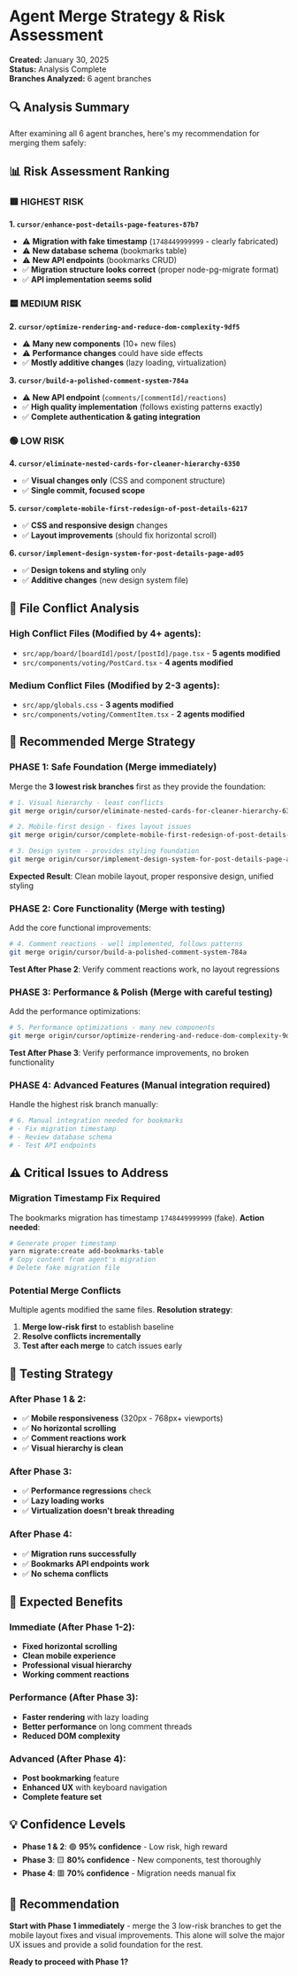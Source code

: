 # Agent Merge Strategy & Risk Assessment

**Created:** January 30, 2025  
**Status:** Analysis Complete  
**Branches Analyzed:** 6 agent branches  

## 🔍 **Analysis Summary**

After examining all 6 agent branches, here's my recommendation for merging them safely:

## 📊 **Risk Assessment Ranking**

### **🟥 HIGHEST RISK**
**1. `cursor/enhance-post-details-page-features-87b7`**
- ⚠️ **Migration with fake timestamp** (`1748449999999` - clearly fabricated)
- ⚠️ **New database schema** (bookmarks table)
- ⚠️ **New API endpoints** (bookmarks CRUD)
- ✅ **Migration structure looks correct** (proper node-pg-migrate format)
- ✅ **API implementation seems solid**

### **🟨 MEDIUM RISK**  
**2. `cursor/optimize-rendering-and-reduce-dom-complexity-9df5`**
- ⚠️ **Many new components** (10+ new files)
- ⚠️ **Performance changes** could have side effects
- ✅ **Mostly additive changes** (lazy loading, virtualization)

**3. `cursor/build-a-polished-comment-system-784a`**
- ⚠️ **New API endpoint** (`comments/[commentId]/reactions`)
- ✅ **High quality implementation** (follows existing patterns exactly)
- ✅ **Complete authentication & gating integration**

### **🟢 LOW RISK**
**4. `cursor/eliminate-nested-cards-for-cleaner-hierarchy-6350`**
- ✅ **Visual changes only** (CSS and component structure)
- ✅ **Single commit, focused scope**

**5. `cursor/complete-mobile-first-redesign-of-post-details-6217`**
- ✅ **CSS and responsive design** changes
- ✅ **Layout improvements** (should fix horizontal scroll)

**6. `cursor/implement-design-system-for-post-details-page-ad05`**  
- ✅ **Design tokens and styling** only
- ✅ **Additive changes** (new design system file)

## 🤝 **File Conflict Analysis**

### **High Conflict Files** (Modified by 4+ agents):
- `src/app/board/[boardId]/post/[postId]/page.tsx` - **5 agents modified**
- `src/components/voting/PostCard.tsx` - **4 agents modified**

### **Medium Conflict Files** (Modified by 2-3 agents):
- `src/app/globals.css` - **3 agents modified**
- `src/components/voting/CommentItem.tsx` - **2 agents modified**

## 🚀 **Recommended Merge Strategy**

### **PHASE 1: Safe Foundation** (Merge immediately)
Merge the **3 lowest risk branches** first as they provide the foundation:

```bash
# 1. Visual hierarchy - least conflicts
git merge origin/cursor/eliminate-nested-cards-for-cleaner-hierarchy-6350

# 2. Mobile-first design - fixes layout issues  
git merge origin/cursor/complete-mobile-first-redesign-of-post-details-6217

# 3. Design system - provides styling foundation
git merge origin/cursor/implement-design-system-for-post-details-page-ad05
```

**Expected Result**: Clean mobile layout, proper responsive design, unified styling

### **PHASE 2: Core Functionality** (Merge with testing)
Add the core functional improvements:

```bash
# 4. Comment reactions - well implemented, follows patterns
git merge origin/cursor/build-a-polished-comment-system-784a
```

**Test After Phase 2**: Verify comment reactions work, no layout regressions

### **PHASE 3: Performance & Polish** (Merge with careful testing)
Add the performance optimizations:

```bash
# 5. Performance optimizations - many new components
git merge origin/cursor/optimize-rendering-and-reduce-dom-complexity-9df5
```

**Test After Phase 3**: Verify performance improvements, no broken functionality

### **PHASE 4: Advanced Features** (Manual integration required)
Handle the highest risk branch manually:

```bash
# 6. Manual integration needed for bookmarks
# - Fix migration timestamp
# - Review database schema  
# - Test API endpoints
```

## ⚠️ **Critical Issues to Address**

### **Migration Timestamp Fix Required**
The bookmarks migration has timestamp `1748449999999` (fake).
**Action needed**: 
```bash
# Generate proper timestamp
yarn migrate:create add-bookmarks-table
# Copy content from agent's migration
# Delete fake migration file
```

### **Potential Merge Conflicts**
Multiple agents modified the same files. **Resolution strategy**:
1. **Merge low-risk first** to establish baseline
2. **Resolve conflicts incrementally** 
3. **Test after each merge** to catch issues early

## 🧪 **Testing Strategy**

### **After Phase 1 & 2:**
- ✅ **Mobile responsiveness** (320px - 768px+ viewports)
- ✅ **No horizontal scrolling** 
- ✅ **Comment reactions work**
- ✅ **Visual hierarchy is clean**

### **After Phase 3:**
- ✅ **Performance regressions** check
- ✅ **Lazy loading works**
- ✅ **Virtualization doesn't break threading**

### **After Phase 4:**
- ✅ **Migration runs successfully**
- ✅ **Bookmarks API endpoints work**
- ✅ **No schema conflicts**

## 🎯 **Expected Benefits**

### **Immediate (After Phase 1-2):**
- **Fixed horizontal scrolling** 
- **Clean mobile experience**
- **Professional visual hierarchy**
- **Working comment reactions**

### **Performance (After Phase 3):**
- **Faster rendering** with lazy loading
- **Better performance** on long comment threads
- **Reduced DOM complexity**

### **Advanced (After Phase 4):**
- **Post bookmarking** feature
- **Enhanced UX** with keyboard navigation
- **Complete feature set**

## 💡 **Confidence Levels**

- **Phase 1 & 2**: 🟢 **95% confidence** - Low risk, high reward
- **Phase 3**: 🟨 **80% confidence** - New components, test thoroughly  
- **Phase 4**: 🟥 **70% confidence** - Migration needs manual fix

## 🚀 **Recommendation**

**Start with Phase 1 immediately** - merge the 3 low-risk branches to get the mobile layout fixes and visual improvements. This alone will solve the major UX issues and provide a solid foundation for the rest.

**Ready to proceed with Phase 1?** 